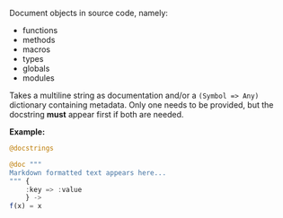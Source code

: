 Document objects in source code, namely:

* functions
* methods
* macros
* types
* globals
* modules

Takes a multiline string as documentation and/or a `(Symbol => Any)`
dictionary containing metadata. Only one needs to be provided, but the
docstring **must** appear first if both are needed.

**Example:**

```julia
@docstrings

@doc """
Markdown formatted text appears here...
""" {
    :key => :value
    } ->
f(x) = x
```
